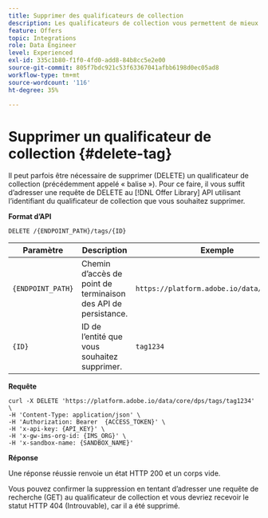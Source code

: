 ```yaml
---
title: Supprimer des qualificateurs de collection
description: Les qualificateurs de collection vous permettent de mieux organiser et trier vos offres.
feature: Offers
topic: Integrations
role: Data Engineer
level: Experienced
exl-id: 335c1b80-f1f0-4fd0-add8-84b8cc5e2e00
source-git-commit: 805f7bdc921c53f63367041afbb6198d0ec05ad8
workflow-type: tm+mt
source-wordcount: '116'
ht-degree: 35%

---
```


# Supprimer un qualificateur de collection {#delete-tag}

Il peut parfois être nécessaire de supprimer (DELETE) un qualificateur de collection (précédemment appelé « balise »). Pour ce faire, il vous suffit d’adresser une requête de DELETE au [!DNL Offer Library] API utilisant l’identifiant du qualificateur de collection que vous souhaitez supprimer.

**Format d’API**

```http
DELETE /{ENDPOINT_PATH}/tags/{ID}
```

| Paramètre | Description | Exemple |
| --------- | ----------- | ------- |
| `{ENDPOINT_PATH}` | Chemin d’accès de point de terminaison des API de persistance. | `https://platform.adobe.io/data/core/dps/` |
| `{ID}` | ID de l’entité que vous souhaitez supprimer. | `tag1234` |

**Requête**

```shell
curl -X DELETE 'https://platform.adobe.io/data/core/dps/tags/tag1234' \
-H 'Content-Type: application/json' \
-H 'Authorization: Bearer  {ACCESS_TOKEN}' \
-H 'x-api-key: {API_KEY}' \
-H 'x-gw-ims-org-id: {IMS_ORG}' \
-H 'x-sandbox-name: {SANDBOX_NAME}'
```

**Réponse**

Une réponse réussie renvoie un état HTTP 200 et un corps vide.

Vous pouvez confirmer la suppression en tentant d’adresser une requête de recherche (GET) au qualificateur de collection et vous devriez recevoir le statut HTTP 404 (Introuvable), car il a été supprimé.